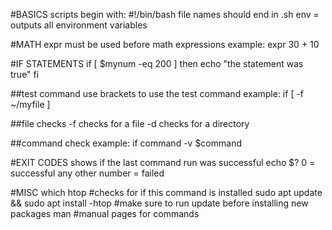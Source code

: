 #BASICS
scripts begin with: #!/bin/bash
file names should end in .sh
env = outputs all environment variables


#MATH
expr must be used before math expressions
example: expr 30 + 10


#IF STATEMENTS
if [ $mynum -eq 200 ]
then
    echo "the statement was true"
fi

##test command
use brackets to use the test command 
example: if [ -f ~/myfile ]

##file checks
-f checks for a file
-d checks for a directory

##command check
example: if command -v $command


#EXIT CODES
shows if the last command run was successful
echo $?
0 = successful
any other number = failed




#MISC
which htop    #checks for if this command is installed
sudo apt update && sudo apt install -htop    #make sure to run update before installing new packages
man    #manual pages for commands
